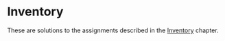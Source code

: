 # Inventory

These are solutions to the assignments described in the [Inventory](https://robertdebock.nl/learn-ansible/ADVANCED/inventory) chapter.
